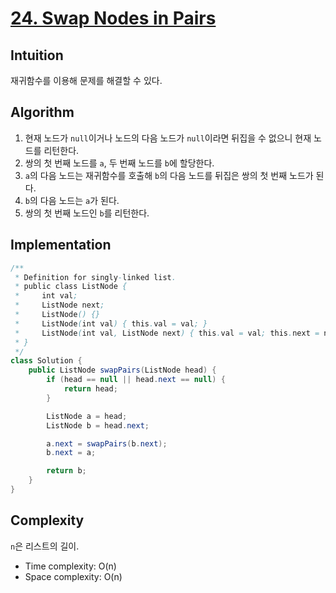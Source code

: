 # [24. Swap Nodes in Pairs](https://leetcode.com/problems/swap-nodes-in-pairs/)

## Intuition
재귀함수를 이용해 문제를 해결할 수 있다.

## Algorithm
1. 현재 노드가 `null`이거나 노드의 다음 노드가 `null`이라면 뒤집을 수 없으니 현재 노드를 리턴한다.
2. 쌍의 첫 번째 노드를 `a`, 두 번째 노드를 `b`에 할당한다.
3. `a`의 다음 노드는 재귀함수를 호출해 `b`의 다음 노드를 뒤집은 쌍의 첫 번째 노드가 된다.
4. `b`의 다음 노드는 `a`가 된다.
4. 쌍의 첫 번째 노드인 `b`를 리턴한다.

## Implementation
```java
/**
 * Definition for singly-linked list.
 * public class ListNode {
 *     int val;
 *     ListNode next;
 *     ListNode() {}
 *     ListNode(int val) { this.val = val; }
 *     ListNode(int val, ListNode next) { this.val = val; this.next = next; }
 * }
 */
class Solution {
    public ListNode swapPairs(ListNode head) {
        if (head == null || head.next == null) {
            return head;
        }

        ListNode a = head;
        ListNode b = head.next;

        a.next = swapPairs(b.next);
        b.next = a;

        return b;
    }
}
```

## Complexity
`n`은 리스트의 길이.
- Time complexity: O(n)
- Space complexity: O(n)
